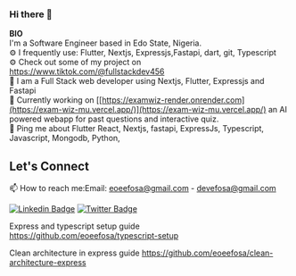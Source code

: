 
<!-- ![Profile Views](https://komarev.com/ghpvc/?username=dirambora&color=green)  ![Followers](https://img.shields.io/github/followers/eoeefosa) ![Stars](https://img.shields.io/github/stars/eoeefosa?label=Profile%20Stars&logo=Profile%20stars&logoColor=g)  -->


### Hi there 👋

<!--
**eoeefosa/eoeefosa** is a ✨ _special_ ✨ repository because its `README.md` (this file) appears on your GitHub profile.-->



<b>BIO</b><br>
 I'm a Software Engineer based in Edo State, Nigeria.<br>
⚙️ I frequently use: Flutter, Nextjs, Expressjs,Fastapi, dart, git,  Typescript<br>
⚙️ Check out some of my project on https://www.tiktok.com/@fullstackdev456 <br>
🌱 I am a Full Stack web developer using Nextjs, Flutter, Expressjs and Fastapi <br>
🤔 Currently working on [[https://examwiz-render.onrender.com](https://exam-wiz-mu.vercel.app/)](https://exam-wiz-mu.vercel.app/) an AI powered webapp for past questions and interactive quiz. <br>
💬 Ping me about Flutter React, Nextjs, fastapi, ExpressJs, Typescript, Javascript,  Mongodb, Python,<br>


<!-- ## Featured Projects

<!-- - [Flutter Fitness](https://github.com/username/repo): A fitness app that provides personalized workout routines and nutrition plans. -->
<!-- - [Flutter E-Commerce](https://github.com/username/repo): An online shopping app with a sleek and intuitive user interface. -->
<!-- - [Flutter TODO LIST APP](https://github.com/eoeefosa/simple-provider-example.git): A todo list app using provider package.It allow you create a task and strike the task when it is complete or remove the task completely -->
<!-- - [Flutter Recipe app](https://github.com/eoeefosa/recipes.git): A flutter app that shows a list of imaginary recipes and their ingredient. -->

<!-- - [Flutter Social](https://github.com/eoeefosa/Fooderlich-2.0.git): A social recipe app to see what friends are cooking and other food you like. -->
<!-- - [Flutter Social](https://github.com/username/repo): A social media app for connecting with friends and family. --> 

## Let's Connect

📫 How to reach me:Email: eoeefosa@gmail.com
      - devefosa@gmail.com
<!-- LinkedIn: https://www.linkedin.com/in/efosa-osemwegie-1052941a0 -->
[![Linkedin Badge](https://img.shields.io/badge/LinkedIn-0077B5?style=for-the-badge&logo=linkedin&logoColor=white)](https://www.linkedin.com/in/efosa-osemwegie-1052941a0)
[![Twitter Badge](https://img.shields.io/badge/Twitter-1DA1F2?style=for-the-badge&logo=twitter&logoColor=white)](https://twitter.com/intent/follow?screen_name=OsemwegieEfosa1)
<!-- https://twitter.com/OsemwegieEfosa1 -->

 Express and typescript setup guide https://github.com/eoeefosa/typescript-setup

 Clean architecture in express guide https://github.com/eoeefosa/clean-architecture-express

<!-- ### Github Stats -->
<!-- [![trophy](https://github-profile-trophy.vercel.app/?username=eoeefosa&margin-w=8)](https://github.com/eoeefosa/github-profile-trophy) -->
<!-- [![Efosa's Github Stats](https://github-readme-stats.vercel.app/api?username=eoeefosa&count_private=true&theme=default&show_icons=true)](https://github.com/eoeefosa) -->
<!-- ![](https://github-readme-streak-stats.herokuapp.com/?user=eoeefosa&theme=light&hide_border=false)<br/> -->
<!-- ![](https://github-readme-stats.vercel.app/api/top-langs/?username=eoeefosa&theme=light&hide_border=false&include_all_commits=true&count_private=true&layout=compact) -->


<!-- <a title="Made with Fluent Design" href="https://github.com/bdlukaa/fluent_ui">
  <img
    src="https://img.shields.io/badge/fluent-design-blue?style=flat-square&color=gray&labelColor=0078D7"
  >
</a>
 -->
